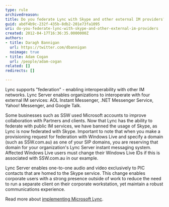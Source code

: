 ```yaml
---
type: rule
archivedreason: 
title: Do you federate Lync with Skype and other external IM providers?
guid: abdf4b9c-232f-435b-8db2-201e73fa1095
uri: do-you-federate-lync-with-skype-and-other-external-im-providers
created: 2012-04-17T16:36:35.0000000Z
authors:
- title: Daragh Bannigan
  url: https://twitter.com/dbannigan
  noimage: true 
- title: Adam Cogan
  url: /people/adam-cogan
related: []
redirects: []

---
```


Lync supports "federation" - enabling interoperability with other IM networks. Lync Server enables organizations to interoperate with four external IM services: AOL Instant Messenger, .NET Messenger Service, Yahoo! Messenger, and Google Talk.

<!--endintro-->

Some businesses such as SSW used Microsoft accounts to improve collaboration with Partners and clients. Now that Lync has the ability to federate with public IM services, we have banned the usage of Skype, as Lync is now federated with Skype. Important to note that when you make a provisioning request for federation with Windows Live and specify a domain (such as SSW.com.au) as one of your SIP domains, you are reserving that domain for your organization's Lync Server instant messaging system. Affected Windows Live users must change their Windows Live IDs if this is associated with SSW.com.au in our example.

Lync Server enables one-to-one audio and video exclusively to PIC contacts that are homed to the Skype service. This change enables corporate users with a strong presence outside of work to reduce the need to run a separate client on their corporate workstation, yet maintain a robust communications experience.

Read more about [implementing Microsoft Lync](https://www.ssw.com.au/ssw/Consulting/Lync.aspx).
